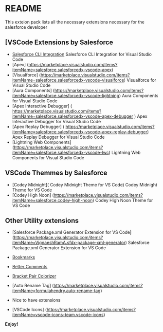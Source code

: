 # README

This exteion pack lists all the necessary extensions necessary for the salesforce developer

## [VSCode Extensions by Salesforce

* [Salesforce CLI Integration](https://marketplace.visualstudio.com/items?itemName=salesforce.salesforcedx-vscode-core)
   Salesforce CLI Integration for Visual Studio Code 
* [Apex] (https://marketplace.visualstudio.com/items?itemName=salesforce.salesforcedx-vscode-apex) 
* [Visualforce] (https://marketplace.visualstudio.com/items?itemName=salesforce.salesforcedx-vscode-visualforce)
    Visualforce for Visual Studio Code
* [Aura Components] (https://marketplace.visualstudio.com/items?itemName=salesforce.salesforcedx-vscode-lightning)
   Aura Components for Visual Studio Code
* [Apex Interactive Debugger] ( https://marketplace.visualstudio.com/items?itemName=salesforce.salesforcedx-vscode-apex-debugger )
    Apex Interactive Debugger for Visual Studio Code
* [Apex Replay Debugger] ( https://marketplace.visualstudio.com/items?itemName=salesforce.salesforcedx-vscode-apex-replay-debugger)
    Apex Replay Debugger for Visual Studio Code
* [Lightning Web Components] (https://marketplace.visualstudio.com/items?itemName=salesforce.salesforcedx-vscode-lwc)
    Lightning Web Components for Visual Studio Code


## VSCode Themmes by Salesforce

* [Codey Midnight]( Codey Midnight Theme for VS Code)
    Codey Midnight Theme for VS Code
* [Codey High Noon] (https://marketplace.visualstudio.com/items?itemName=salesforce.codey-high-noon)
    Codey High Noon Theme for VS Code


## Other Utility extensions 

* [Salesforce Package.xml Generator Extension for VS Code] (https://marketplace.visualstudio.com/items?itemName=VignaeshRamA.sfdx-package-xml-generator)
 Salesforce Package.xml Generator Extension for VS Code
* [Bookmarks](https://marketplace.visualstudio.com/items?itemName=alefragnani.Bookmarks)
* [Better Comments](https://marketplace.visualstudio.com/items?itemName=aaron-bond.better-comments)
* [Bracket Pair Colorizer](https://marketplace.visualstudio.com/items?itemName=CoenraadS.bracket-pair-colorizer)
* [Auto Rename Tag] (https://marketplace.visualstudio.com/items?itemName=formulahendry.auto-rename-tag)
        
        
* Nice to have extensions

* [VSCode Icons] (https://marketplace.visualstudio.com/items?itemName=vscode-icons-team.vscode-icons)


**Enjoy!**
